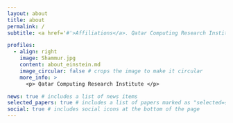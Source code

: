 ```yaml
---
layout: about
title: about
permalink: /
subtitle: <a href='#'>Affiliations</a>. Qatar Computing Research Institute

profiles:
  - align: right
    image: Shammur.jpg
    content: about_einstein.md
    image_circular: false # crops the image to make it circular
    more_info: >
      <p> Qatar Computing Research Institute </p>

news: true # includes a list of news items
selected_papers: true # includes a list of papers marked as "selected={true}"
social: true # includes social icons at the bottom of the page
---
```






